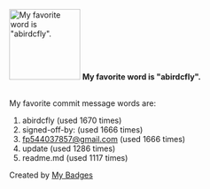<img src="https://my-badges.github.io/my-badges/favorite-word.png" alt="My favorite word is &quot;abirdcfly&quot;." title="My favorite word is &quot;abirdcfly&quot;." width="128">
<strong>My favorite word is &quot;abirdcfly&quot;.</strong>
<br><br>

My favorite commit message words are:

1. abirdcfly (used 1670 times)
2. signed-off-by: (used 1666 times)
3. <fp544037857@gmail.com> (used 1666 times)
4. update (used 1286 times)
5. readme.md (used 1117 times)


Created by <a href="https://github.com/my-badges/my-badges">My Badges</a>